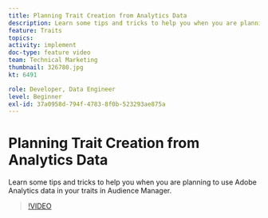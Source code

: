 ```yaml
---
title: Planning Trait Creation from Analytics Data
description: Learn some tips and tricks to help you when you are planning to use Adobe Analytics data in your traits in Audience Manager.
feature: Traits
topics: 
activity: implement
doc-type: feature video
team: Technical Marketing
thumbnail: 326780.jpg
kt: 6491

role: Developer, Data Engineer
level: Beginner
exl-id: 37a0958d-794f-4783-8f0b-523293ae875a
---
```

# Planning Trait Creation from Analytics Data

Learn some tips and tricks to help you when you are planning to use Adobe Analytics data in your traits in Audience Manager.

>[!VIDEO](https://video.tv.adobe.com/v/326780/?quality=12&learn=on)
